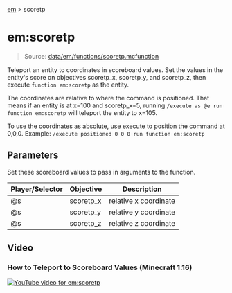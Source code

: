 [em](../em.md) > scoretp

# em:scoretp

> Source: [data/em/functions/scoretp.mcfunction](../../data/em/functions/scoretp.mcfunction)

Teleport an entity to coordinates in scoreboard values. Set the values in the entity's score on objectives scoretp_x, scoretp_y, and scoretp_z, then execute `function em:scoretp` as the entity.

The coordinates are relative to where the command is positioned. That means if an entity is at x=100 and scoretp_x=5, running `/execute as @e run function em:scoretp` will teleport the entity to x=105.

To use the coordinates as absolute, use execute to position the command at 0,0,0. Example: `/execute positioned 0 0 0 run function em:scoretp`

## Parameters

Set these scoreboard values to pass in arguments to the function.

| Player/Selector | Objective | Description           |
| --------------- | --------- | --------------------- |
| @s              | scoretp_x | relative x coordinate |
| @s              | scoretp_y | relative y coordinate |
| @s              | scoretp_z | relative z coordinate |

## Video

### How to Teleport to Scoreboard Values (Minecraft 1.16)

[![YouTube video for em:scoretp](https://i3.ytimg.com/vi/OINJSgKWQpg/maxresdefault.jpg)](https://www.youtube.com/watch?v=OINJSgKWQpg)
